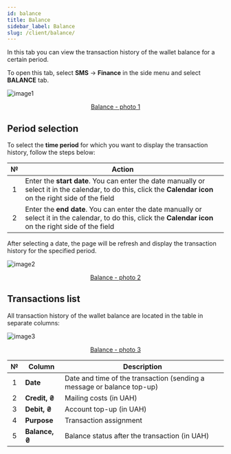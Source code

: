 ```yaml
---
id: balance
title: Balance
sidebar_label: Balance
slug: /client/balance/
---
```


In this tab you can view the transaction history of the wallet balance for a certain period.

To open this tab, select **SMS** → **Finance** in the side menu and select **BALANCE** tab.

![image1](/img/en/client_finances_balance/image1.png "Balance") <center><u>Balance - photo 1</u></center>

## Period selection

To select the **time period** for which you want to display the transaction history, follow the steps below:

|  №  | Action |
| :-: | ------ |
| 1 | Enter the **start date**. You can enter the date manually or select it in the calendar, to do this, click the **Calendar icon** on the right side of the field |
| 2 | Enter the **end date**. You can enter the date manually or select it in the calendar, to do this, click the **Calendar icon** on the right side of the field |

After selecting a date, the page will be refresh and display the transaction history for the specified period.

![image2](/img/en/client_finances_balance/image2.png "Balance") <center><u>Balance - photo 2</u></center>

## Transactions list

All transaction history of the wallet balance are located in the table in separate columns:

![image3](/img/en/client_finances_balance/image3.png "Balance") <center><u>Balance - photo 3</u></center>

|  №  | Column | Description |
| :-: | ------ | ----------- |
| 1 | **Date** | Date and time of the transaction (sending a message or balance top-up) |
| 2 | **Credit, ₴** | Mailing costs (in UAH) |
| 3 | **Debit, ₴** | Account top-up (in UAH) |
| 4 | **Purpose** | Transaction assignment |
| 5 | **Balance, ₴** | Balance status after the transaction (in UAH) |
